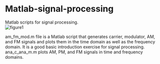# Matlab-signal-processing
Matlab scripts for signal processing.  
![figure1](https://github.com/Moji14/Matlab-signal-processing/assets/30596071/e0ac71bd-00bb-44da-8b9c-de568260d50f)   

am_fm_mod.m file is a Matlab script that generates carrier, modulator, AM, and FM signals and plots them in the time domain as well as the frequency domain. It is a good basic introduction exercise  for signal processing.  
ana_c_ana_m.m plots AM, PM, and FM signals in time and frequency domains.   
